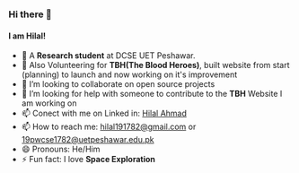 ### Hi there 👋
#### I am Hilal!


- 🌱 A **Research student** at DCSE UET Peshawar.
- 🌱 Also Volunteering for **TBH(The Blood Heroes)**, built website from start (planning) to launch and now working on it's improvement
- 👯 I’m looking to collaborate on open source projects
- 🤔 I’m looking for help with someone to contribute to the **TBH** Website I am working on
- 📫 Conect with me on Linked in: [Hilal Ahmad](https://www.linkedin.com/in/hilal-ahmad-a70a6b229/)
- 📫 How to reach me: hilal191782@gmail.com or 19pwcse1782@uetpeshawar.edu.pk
- 😄 Pronouns: He/Him
- ⚡ Fun fact: I love **Space Exploration**
